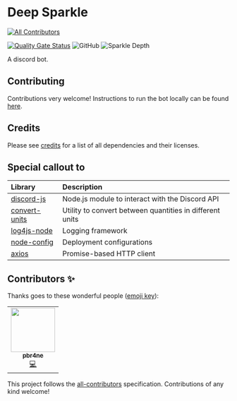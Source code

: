 # Deep Sparkle
<!-- ALL-CONTRIBUTORS-BADGE:START - Do not remove or modify this section -->
[![All Contributors](https://img.shields.io/badge/all_contributors-1-orange.svg)](#contributors-)
<!-- ALL-CONTRIBUTORS-BADGE:END -->
[![Quality Gate Status](https://sonarcloud.io/api/project_badges/measure?project=pbr4ne_deep-sparkle&metric=alert_status)](https://sonarcloud.io/summary/new_code?id=pbr4ne_deep-sparkle)
![GitHub](https://img.shields.io/github/license/pbr4ne/deep-sparkle)
![Sparkle Depth](https://img.shields.io/badge/sparkle--depth-DEEP-F012BE)

A discord bot.

## Contributing

Contributions very welcome! Instructions to run the bot locally can be found [here](CONTRIBUTING.md).

## Credits

Please see [credits](CREDITS.md) for a list of all dependencies and their licenses.

## Special callout to

| Library | Description |
| :------ | :---------- |
| [discord-js](https://github.com/discordjs/discord.js) | Node.js module to interact with the Discord API |
| [convert-units](https://github.com/convert-units/convert-units) | Utility to convert between quantities in different units |
| [log4js-node](https://github.com/log4js-node/log4js-node) | Logging framework |
| [node-config](https://github.com/node-config/node-config) | Deployment configurations |
| [axios](https://github.com/axios/axios) | Promise-based HTTP client |

## Contributors ✨

Thanks goes to these wonderful people ([emoji key](https://allcontributors.org/docs/en/emoji-key)):

<!-- ALL-CONTRIBUTORS-LIST:START - Do not remove or modify this section -->
<!-- prettier-ignore-start -->
<!-- markdownlint-disable -->
<table>
  <tr>
    <td align="center"><a href="https://github.com/pbr4ne"><img src="https://avatars.githubusercontent.com/u/22901953?v=4?s=100" width="100px;" alt=""/><br /><sub><b>pbr4ne</b></sub></a><br /><a href="https://github.com/pbr4ne/deep-sparkle/commits?author=pbr4ne" title="Code">💻</a></td>
  </tr>
</table>

<!-- markdownlint-restore -->
<!-- prettier-ignore-end -->

<!-- ALL-CONTRIBUTORS-LIST:END -->

This project follows the [all-contributors](https://github.com/all-contributors/all-contributors) specification. Contributions of any kind welcome!